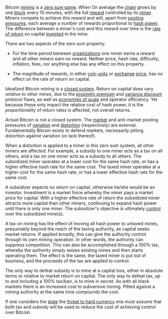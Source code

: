 Bitcoin [mining](Glossary#mine) is a [zero sum game](https://en.wikipedia.org/wiki/Zero-sum_game). When On average the [chain](Glossary#chain) grows by one [block](Glossary#block) every 10 minutes, with the full [reward](Glossary#reward) controlled by its [miner](Glossary#miner). Miners compete to achieve this reward and will, apart from [pooling pressures](Pooling-Pressure-Risk), each average a number of rewards proportional to [hash power](Glossary#hash-power). The difference between a miner's cost and this reward over time is the [rate of return](Glossary#interest) on capital [invested](Glossary#lend) in the mine.

There are two aspects of the zero sum property:

* For the time period between [organizations](Glossary#organization) one miner earns a reward and all other miners earn no reward. Neither price, hash rate, difficulty, inflation, fees, nor anything else has any effect on this property.

* The magnitude of rewards, in either [coin](Glossary#coin) [units](Glossary#unit) or [exchange](Glossary#exchange) [price](Glossary#price), has no effect on the rate of return on capital.

*Idealized* Bitcoin mining is a [closed system](https://en.wikipedia.org/wiki/Closed_system). Return on capital does vary *relative to other mines*, due to the [proximity premium](Proximity-Premium-Flaw) and [variance discount](Variance-Discount-Flaw) protocol flaws, as well as [economies of scale](https://en.wikipedia.org/wiki/Economies_of_scale) and operator efficiency. Yet because these only impact the relative cost of hash power, it is the *proportionality* of return rates is affected, not overall returns.

*Actual* Bitcoin is not a closed system. The [market](Glossary#market) and anti-market pooling pressures of [variation](Glossary#variation) and [distortion](Glossary#distortion) (respectively) are external. Fundamentally Bitcoin exists to defend markets, necessarily pitting distortion against variation (or lack thereof).

When a distortion is applied to a miner in this zero sum system, all other miners are affected. For example, a subsidy to one miner acts as a tax on all others, and a tax on one miner acts as a subsidy to all others. The subsidized miner operates at a lower cost for the same hash rate, or has a higher effective hash rate for the same cost. The taxed miner operates at a higher cost for the same hash rate, or has a lower effective hash rate for the same cost.

A subsidizer expects no return on capital, otherwise he/she would be an investor. Investment is a market force whereby the miner pays a market price for capital. With a higher effective rate of return the subsidized miner attracts more capital than other miners, continuing to expand hash power until there is only one miner. The subsidizer's objective is ultimately [control](Glossary#power) over the subsidized mine(s).

A tax on mining has the effect of moving all hash power to untaxed mines, presumably beyond the reach of the taxing authority, as capital seeks market returns. If applied broadly, this can give the authority control through its own mining operation. In other words, the authority can suppress competition. This can also be accomplished through a 100% tax, whereby the authority simply seizes existing mines and then starts operating them. The effect is the same, the taxed miner is put out of business, and the proceeds of the tax are applied to control.

The only way to defeat subsidy is to mine at a capital loss, either in absolute terms or relative to market return on capital. The only way to defeat tax, up to and including a 100% tax/ban, is to mine in secret. As with all black markets there is an increased cost to subversive mining. Pitted against a mining authority at the same time compounds the cost.

If one considers the [state](Glossary#state) the [threat to hard currency](Axiom-of-Resistance) one must assume that both tax and subsidy will be used to reduce the cost of achieving control over Bitcoin.